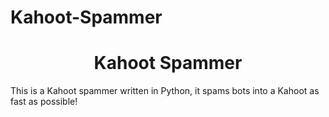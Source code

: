 # Kahoot-Spammer
<h1 align='center'>Kahoot Spammer</h1>
This is a Kahoot spammer written in Python, it spams bots into a Kahoot as fast as possible! 
